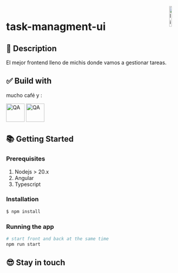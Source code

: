 <!--
*** 
How update version in badge
 -  create mock in hosting and save next value 
    {
        "schemaVersion": 1,
        "logoSvg": "java",
        "label": "X-MEN FNT",
        "message": "X-MEN FUNCTION",
        "color": "blue"
    }
 - Replace the url in &url=https%3A%2F%2
  / -> %2F
@lmora16
-->

<img src="icon.png" align="right" alt="library" style="width:12%"/>

# task-managment-ui

<!--DESCRIPTION -->
## 📃 Description

El mejor frontend lleno de michis donde vamos a gestionar tareas.


<!--BUILD WITH-->
## ✅ Build with

mucho café y :

<img src="https://cdn.freebiesupply.com/logos/large/2x/angular-icon-1-logo-png-transparent.png" alt="QA" width="50" height="50">


<img src="https://cdn.icon-icons.com/icons2/2415/PNG/512/typescript_plain_logo_icon_146316.png" alt="QA" width="50" height="50">



<!-- GETTING STARTED -->
## 📚 Getting Started

### Prerequisites

1. Nodejs > 20.x
2. Angular
3. Typescript



### Installation

```bash
$ npm install
```


### Running the app

```bash
# start front and back at the same time
npm run start

```

## 😎 Stay in touch

